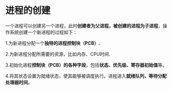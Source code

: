 # 进程的创建

⼀个进程可以创建另⼀个进程，此时**创建者为⽗进程，被创建的进程为⼦进程**，操作系统创建⼀个新进程的过程如下：

1.为新进程分配⼀个**独特的进程控制块（PCB）.**

2.为新进程分配所需要的资源，⽐如内存、CPU时间.

3.初始化进程**控制块（PCB）的各种字段**，包括**状态、优先级、寄存器初始值**等。

4.将其状态设置为就绪状态，使其能够被调度执⾏。进程进⼊**就绪队列，等待分配处理器时间**。

